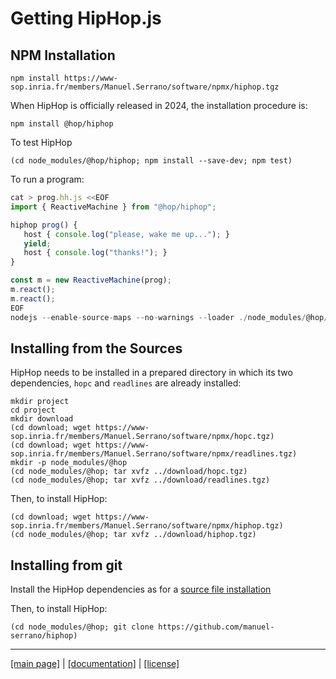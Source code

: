 <!-- ${ var doc = require( "hopdoc" ) }
${ var config = require( hop.config ) }
${ var xml = require( config.docDir + "/xml.js" ) }
${ var cfg = require( "./doc.json" ) }
${ var dockerurl = cfg.urlbase + "docker.tgz" }
${ const pkg = require( "../package.json" ) } -->

Getting HipHop.js
=================

NPM Installation
----------------

```shell
npm install https://www-sop.inria.fr/members/Manuel.Serrano/software/npmx/hiphop.tgz
```

When HipHop is officially released in 2024, the installation procedure is:

```shell
npm install @hop/hiphop
```

To test HipHop

```shell
(cd node_modules/@hop/hiphop; npm install --save-dev; npm test)
```

To run a program:

```javascript
cat > prog.hh.js <<EOF
import { ReactiveMachine } from "@hop/hiphop";

hiphop prog() {
   host { console.log("please, wake me up..."); }
   yield;
   host { console.log("thanks!"); }
}

const m = new ReactiveMachine(prog);
m.react();
m.react();
EOF
nodejs --enable-source-maps --no-warnings --loader ./node_modules/@hop/hiphop/lib/hiphop-loader.mjs prog.hh.js
```

Installing from the Sources
---------------------------

HipHop needs to be installed in a prepared directory in which its two
dependencies, `hopc` and `readlines` are already installed:

```shell
mkdir project
cd project
mkdir download
(cd download; wget https://www-sop.inria.fr/members/Manuel.Serrano/software/npmx/hopc.tgz)
(cd download; wget https://www-sop.inria.fr/members/Manuel.Serrano/software/npmx/readlines.tgz)
mkdir -p node_modules/@hop
(cd node_modules/@hop; tar xvfz ../download/hopc.tgz)
(cd node_modules/@hop; tar xvfz ../download/readlines.tgz)
```

Then, to install HipHop:

```shell
(cd download; wget https://www-sop.inria.fr/members/Manuel.Serrano/software/npmx/hiphop.tgz)
(cd node_modules/@hop; tar xvfz ../download/hiphop.tgz)
```

Installing from git
-------------------

Install the HipHop dependencies as for a [source file installation](#installing-from-the-source-files)

Then, to install HipHop:

```shell
(cd node_modules/@hop; git clone https://github.com/manuel-serrano/hiphop)
```

- - - - - - - - - - - - - - - - - - - - - - - - - - - 
[[main page]](../README.md) | [[documentation]](./README.md)  | [[license]](./license.md)

